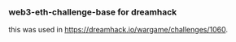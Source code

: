 ### web3-eth-challenge-base for dreamhack
this was used in https://dreamhack.io/wargame/challenges/1060.